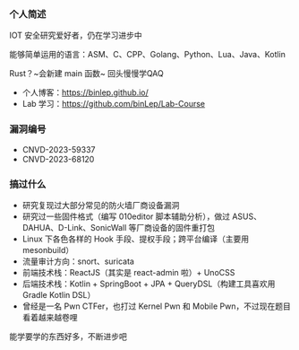 ### 个人简述

IOT 安全研究爱好者，仍在学习进步中

能够简单运用的语言：ASM、C、CPP、Golang、Python、Lua、Java、Kotlin

Rust？~会新建 main 函数~ 回头慢慢学QAQ

- 个人博客：https://binlep.github.io/
- Lab 学习：https://github.com/binLep/Lab-Course

### 漏洞编号

- CNVD-2023-59337
- CNVD-2023-68120

### 搞过什么

- 研究复现过大部分常见的防火墙厂商设备漏洞
- 研究过一些固件格式（编写 010editor 脚本辅助分析），做过 ASUS、DAHUA、D-Link、SonicWall 等厂商设备的固件重打包
- Linux 下各色各样的 Hook 手段、提权手段；跨平台编译（主要用 mesonbuild）
- 流量审计方向：snort、suricata
- 前端技术栈：ReactJS（其实是 react-admin 啦）+ UnoCSS
- 后端技术栈：Kotlin + SpringBoot + JPA + QueryDSL（构建工具喜欢用 Gradle Kotlin DSL）
- 曾经是一名 Pwn CTFer，也打过 Kernel Pwn 和 Mobile Pwn，不过现在题目看着越来越卷哩

能学要学的东西好多，不断进步吧
